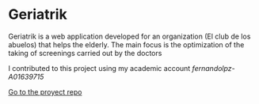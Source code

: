 # Geriatrik
Geriatrik is a web application developed for an organization (El club de los abuelos) that helps the elderly. The main focus is the optimization of the taking of screenings carried out by the doctors

I contributed to this project using my academic account *fernandolpz-A01639715*

[Go to the proyect repo](https://github.com/CarloLj/Geriatrik)
